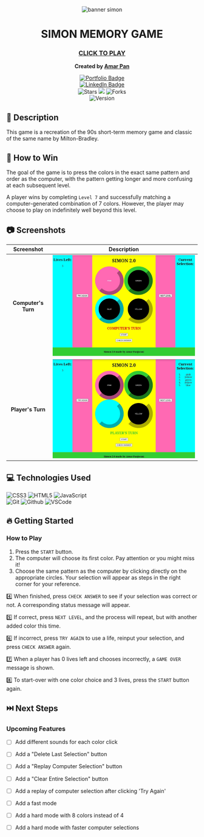 <div align="center" id="banner">
   <img width="502" alt="banner simon" src="https://user-images.githubusercontent.com/101842750/162448581-4f688418-9c51-43e6-b607-9745eb86cb53.png">
   </h1>
</div>

<div align="center" id="header">
   
# SIMON MEMORY GAME
### [CLICK TO PLAY](https://profpan396.github.io/simon-memory-game)
**Created by [Amar Pan](https://www.linkedin.com/in/profpan396/)** 
     
</div>
  
<div align="center" id="socialbuttons">

  [![Portfolio Badge](https://img.shields.io/badge/-profpan396.github.io-magenta?style=flat&logo=Blackberry&logoColor=black)](https://profpan396.github.io)
  <br>
  [![LinkedIn Badge](https://img.shields.io/badge/-@profpan396-blue?style=flat&logo=Linkedin&logoColor=black)](https://www.linkedin.com/in/profpan396/)
  <br>
  ![Stars](https://img.shields.io/github/stars/profpan396/simon-memory-game?style=social)
  ![](https://visitor-badge.laobi.icu/badge?page_id=profpan396.simon-memory-game)
  ![Forks](https://img.shields.io/github/forks/profpan396/simon-memory-game?style=social)
  <br>
  ![Version](https://img.shields.io/badge/version-2.0-gold)

</div>
 
## 📝 Description
This game is a recreation of the 90s short-term memory game and classic of the same name by Milton-Bradley. 

## :dart: How to Win
The goal of the game is to press the colors in the exact same pattern and order as the computer, with the pattern getting longer and more confusing at each subsequent level. 

A player wins by completing `Level 7` and successfully matching a computer-generated combination of 7 colors. However, the player may choose to play on indefinitely well beyond this level. 

## :camera: Screenshots
| Screenshot | Description |
|:------------:|:------------:|
|**Computer's Turn**| <img src="/images/screenshotComputersTurn.jpg" width="600">  
|**Player's Turn**| <img src="/images/screenshotPlayersTurn.jpg" width="600"> 

## 💻 Technologies Used
 
![CSS3](https://img.shields.io/badge/-CSS_Grid-05122A?style=flat&logo=css3) 
![HTML5](https://img.shields.io/badge/-HTML5-05122A?style=flat&logo=html5)
![JavaScript](https://img.shields.io/badge/-JavaScript-05122A?style=flat&logo=javascript)  
![Git](https://img.shields.io/badge/-Git-05122A?style=flat&logo=git)
![Github](https://img.shields.io/badge/-GitHub-05122A?style=flat&logo=github)
![VSCode](https://img.shields.io/badge/-VS_Code-05122A?style=flat&logo=visualstudio)

## :fire: Getting Started

### How to Play
 
1. Press the `START` button.
2. The computer will choose its first color. Pay attention or you might miss it!
3. Choose the same pattern as the computer by clicking directly on the appropriate circles. Your selection will appear as steps in the right corner for your reference.
 
:four: When finished, press `CHECK ANSWER` to see if your selection was correct or not. A corresponding status message will appear. 
 
:five:  If correct, press `NEXT LEVEL`, and the process will repeat, but with another added color this time.
 
:six:  If incorrect, press `TRY AGAIN` to use a life, reinput your selection, and press `CHECK ANSWER` again.
 
:seven:  When a player has 0 lives left and chooses incorrectly, a `GAME OVER` message is shown. 
 
:eight:  To start-over with one color choice and 3 lives, press the `START` button again. 
 
</details>



## ⏭️ Next Steps

### Upcoming Features

- [ ] Add different sounds for each color click
 
- [ ] Add a "Delete Last Selection" button
 
- [ ] Add a "Replay Computer Selection" button
 
- [ ] Add a "Clear Entire Selection" button
 
- [ ] Add a replay of computer selection after clicking 'Try Again'
 
- [ ] Add a fast mode
 
- [ ] Add a hard mode with 8 colors instead of 4
 
- [ ] Add a hard mode with faster computer selections

</details>



